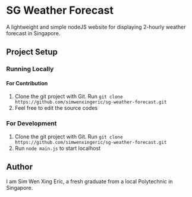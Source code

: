 # SG Weather Forecast
A lightweight and simple nodeJS website for displaying 2-hourly weather forecast in Singapore.

## Project Setup
### Running Locally

#### For Contribution
1. Clone the git project with Git. Run `git clone https://github.com/simwenxingeric/sg-weather-forecast.git`
2. Feel free to edit the source codes

### For Development
1. Clone the git project with Git. Run `git clone https://github.com/simwenxingeric/sg-weather-forecast.git`
2. Run `node main.js` to start localhost

## Author
I am Sim Wen Xing Eric, a fresh graduate from a local Polytechnic in Singapore.